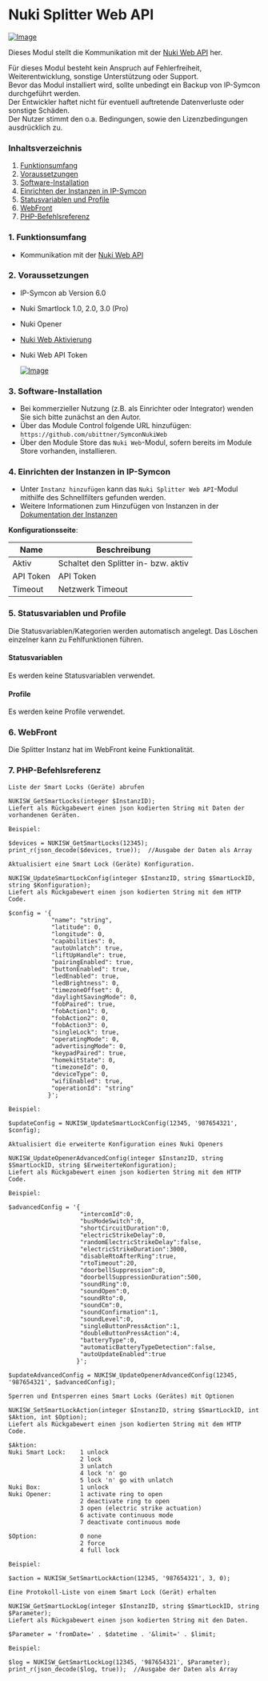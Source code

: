 # Nuki Splitter Web API  

[![Image](../imgs/NUKI_Logo.png)](https://nuki.io/de/)

Dieses Modul stellt die Kommunikation mit der [Nuki Web API](https://developer.nuki.io/t/nuki-web-api/25) her.

Für dieses Modul besteht kein Anspruch auf Fehlerfreiheit, Weiterentwicklung, sonstige Unterstützung oder Support.  
Bevor das Modul installiert wird, sollte unbedingt ein Backup von IP-Symcon durchgeführt werden.  
Der Entwickler haftet nicht für eventuell auftretende Datenverluste oder sonstige Schäden.  
Der Nutzer stimmt den o.a. Bedingungen, sowie den Lizenzbedingungen ausdrücklich zu.  

### Inhaltsverzeichnis

1. [Funktionsumfang](#1-funktionsumfang)
2. [Voraussetzungen](#2-voraussetzungen)
3. [Software-Installation](#3-software-installation)
4. [Einrichten der Instanzen in IP-Symcon](#4-einrichten-der-instanzen-in-ip-symcon)
5. [Statusvariablen und Profile](#5-statusvariablen-und-profile)
6. [WebFront](#6-webfront)
7. [PHP-Befehlsreferenz](#7-php-befehlsreferenz)

### 1. Funktionsumfang

* Kommunikation mit der [Nuki Web API](https://developer.nuki.io/t/nuki-web-api/25)

### 2. Voraussetzungen

- IP-Symcon ab Version 6.0
- Nuki Smartlock 1.0, 2.0, 3.0 (Pro)
- Nuki Opener
- [Nuki Web Aktivierung](https://web.nuki.io/#/login)
- Nuki Web API Token  
   
  [![Image](../imgs/NUKI_API_Token.png)](https://nuki.io/de/)

### 3. Software-Installation

* Bei kommerzieller Nutzung (z.B. als Einrichter oder Integrator) wenden Sie sich bitte zunächst an den Autor.
* Über das Module Control folgende URL hinzufügen: `https://github.com/ubittner/SymconNukiWeb`
* Über den Module Store das `Nuki Web`-Modul, sofern bereits im Module Store vorhanden, installieren.

### 4. Einrichten der Instanzen in IP-Symcon

- Unter `Instanz hinzufügen` kann das `Nuki Splitter Web API`-Modul mithilfe des Schnellfilters gefunden werden.
- Weitere Informationen zum Hinzufügen von Instanzen in der [Dokumentation der Instanzen](https://www.symcon.de/service/dokumentation/konzepte/instanzen/#Instanz_hinzufügen)

__Konfigurationsseite__:

Name        | Beschreibung
----------- | ------------------
Aktiv       | Schaltet den Splitter in- bzw. aktiv
API Token   | API Token
Timeout     | Netzwerk Timeout

### 5. Statusvariablen und Profile

Die Statusvariablen/Kategorien werden automatisch angelegt. Das Löschen einzelner kann zu Fehlfunktionen führen.

#### Statusvariablen

Es werden keine Statusvariablen verwendet.

#### Profile

Es werden keine Profile verwendet.

### 6. WebFront

Die Splitter Instanz hat im WebFront keine Funktionalität.

### 7. PHP-Befehlsreferenz

```text
Liste der Smart Locks (Geräte) abrufen

NUKISW_GetSmartLocks(integer $InstanzID);
Liefert als Rückgabewert einen json kodierten String mit Daten der vorhandenen Geräten.

Beispiel:

$devices = NUKISW_GetSmartLocks(12345);
print_r(json_decode($devices, true));  //Ausgabe der Daten als Array
```

```text
Aktualisiert eine Smart Lock (Geräte) Konfiguration.

NUKISW_UpdateSmartLockConfig(integer $InstanzID, string $SmartLockID, string $Konfiguration);
Liefert als Rückgabewert einen json kodierten String mit dem HTTP Code.

$config = '{
            "name": "string",
            "latitude": 0,
            "longitude": 0,
            "capabilities": 0,
            "autoUnlatch": true,
            "liftUpHandle": true,
            "pairingEnabled": true,
            "buttonEnabled": true,
            "ledEnabled": true,
            "ledBrightness": 0,
            "timezoneOffset": 0,
            "daylightSavingMode": 0,
            "fobPaired": true,
            "fobAction1": 0,
            "fobAction2": 0,
            "fobAction3": 0,
            "singleLock": true,
            "operatingMode": 0,
            "advertisingMode": 0,
            "keypadPaired": true,
            "homekitState": 0,
            "timezoneId": 0,
            "deviceType": 0,
            "wifiEnabled": true,
            "operationId": "string"
           }';

Beispiel:

$updateConfig = NUKISW_UpdateSmartLockConfig(12345, '987654321', $config);
```

```text
Aktualisiert die erweiterte Konfiguration eines Nuki Openers

NUKISW_UpdateOpenerAdvancedConfig(integer $InstanzID, string $SmartLockID, string $ErweiterteKonfiguration);
Liefert als Rückgabewert einen json kodierten String mit dem HTTP Code.

Beispiel:

$advancedConfig = '{
                    "intercomId":0,
                    "busModeSwitch":0,
                    "shortCircuitDuration":0,
                    "electricStrikeDelay":0,
                    "randomElectricStrikeDelay":false,
                    "electricStrikeDuration":3000,
                    "disableRtoAfterRing":true,
                    "rtoTimeout":20,
                    "doorbellSuppression":0,
                    "doorbellSuppressionDuration":500,
                    "soundRing":0,
                    "soundOpen":0,
                    "soundRto":0,
                    "soundCm":0,
                    "soundConfirmation":1,
                    "soundLevel":0,
                    "singleButtonPressAction":1,
                    "doubleButtonPressAction":4,
                    "batteryType":0,
                    "automaticBatteryTypeDetection":false,
                    "autoUpdateEnabled":true
                   }';
           
$updateAdvancedConfig = NUKISW_UpdateOpenerAdvancedConfig(12345, '987654321', $advancedConfig);
```

```text
Sperren und Entsperren eines Smart Locks (Gerätes) mit Optionen

NUKISW_SetSmartLockAction(integer $InstanzID, string $SmartLockID, int $Aktion, int $Option);
Liefert als Rückgabewert einen json kodierten String mit dem HTTP Code.

$Aktion:
Nuki Smart Lock:    1 unlock
                    2 lock
                    3 unlatch
                    4 lock 'n' go
                    5 lock 'n' go with unlatch
Nuki Box:           1 unlock
Nuki Opener:        1 activate ring to open
                    2 deactivate ring to open
                    3 open (electric strike actuation)
                    6 activate continuous mode
                    7 deactivate continuous mode
                    
$Option:            0 none
                    2 force
                    4 full lock
                    
Beispiel:

$action = NUKISW_SetSmartLockAction(12345, '987654321', 3, 0);
```

```text
Eine Protokoll-Liste von einem Smart Lock (Gerät) erhalten

NUKISW_GetSmartLockLog(integer $InstanzID, string $SmartLockID, string $Parameter);
Liefert als Rückgabewert einen json kodierten String mit den Daten.

$Parameter = 'fromDate=' . $datetime . '&limit=' . $limit;

Beispiel:

$log = NUKISW_GetSmartLockLog(12345, '987654321', $Parameter);
print_r(json_decode($log, true));  //Ausgabe der Daten als Array
```